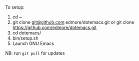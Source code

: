 To setup:

1. cd ~
2. git clone git@github.com:edmore/dotemacs.git or git clone https://github.com/edmore/dotemacs.git
3. cd dotemacs/
4. bin/setup.sh
5. Launch GNU Emacs


NB:  run `git pull` for updates
